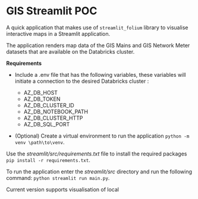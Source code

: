 # GIS Streamlit POC 

A quick application that makes use of `streamlit_folium` library to visualise interactive maps in a Streamlit application.

The application renders map data of the GIS Mains and GIS Network Meter datasets that are available on the Databricks cluster. 

**Requirements** 
 - Include a .env file that has the following variables, these variables will initiate a connection to the desired Databricks cluster : 
    - AZ_DB_HOST
    - AZ_DB_TOKEN
    - AZ_DB_CLUSTER_ID
    - AZ_DB_NOTEBOOK_PATH
    - AZ_DB_CLUSTER_HTTP
    - AZ_DB_SQL_PORT

- (Optional) Create a virtual environment to run the application ```python -m venv \path\to\venv```.

Use the _streamlit/src/requirements.txt_ file to install the required packages `pip install -r requirements.txt`. 

To run the application enter the _streamlit/src_ directory and run the following command: `python streamlit run main.py`. 

Current version supports visualisation of local



